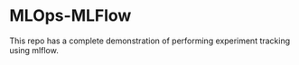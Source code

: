 # MLOps-MLFlow
This repo has a complete demonstration of performing experiment tracking using mlflow.
